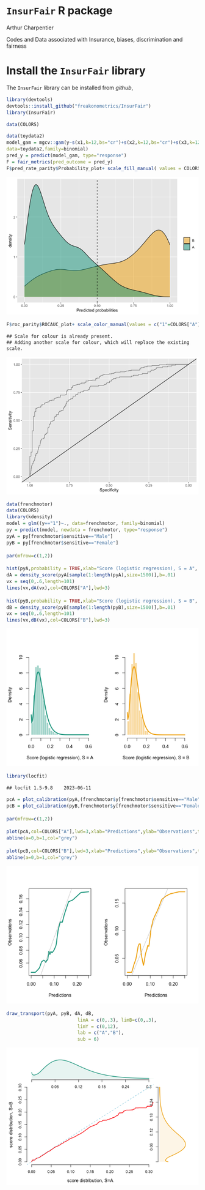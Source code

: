 `InsurFair` R package
================
Arthur Charpentier

Codes and Data associated with Insurance, biases, discrimination and fairness

# Install the `InsurFair` library

The `InsurFair` library can be installed from *github*,

``` r
library(devtools)
devtools::install_github("freakonometrics/InsurFair")
library(InsurFair)
```

``` r
data(COLORS)
```

``` r
data(toydata2)
model_gam = mgcv::gam(y~s(x1,k=12,bs="cr")+s(x2,k=12,bs="cr")+s(x3,k=12,bs="cr"),
data=toydata2,family=binomial)
pred_y = predict(model_gam, type="response")
F = fair_metrics(pred_outcome = pred_y)
F$pred_rate_parity$Probability_plot+ scale_fill_manual( values = COLORS[c("B","A")])
```

![](insur-fair_files/figure-gfm/unnamed-chunk-3-1.png)<!-- -->

``` r
F$roc_parity$ROCAUC_plot+ scale_color_manual(values = c("1"=COLORS["A"], "2"=COLORS["B"]), labels = c("1"="A","2"="B"))
```

    ## Scale for colour is already present.
    ## Adding another scale for colour, which will replace the existing scale.

![](insur-fair_files/figure-gfm/unnamed-chunk-3-2.png)<!-- -->

``` r
data(frenchmotor)
data(COLORS)
library(kdensity)
model = glm((y=="1")~., data=frenchmotor, family=binomial)
py = predict(model, newdata = frenchmotor, type="response")
pyA = py[frenchmotor$sensitive=="Male"]
pyB = py[frenchmotor$sensitive=="Female"]

par(mfrow=c(1,2))

hist(pyA,probability = TRUE,xlab="Score (logistic regression), S = A", col=scales::alpha(COLORS["A"],.4), border="white",main="",breaks=seq(0,.6,by=.02),ylim=c(0,10.4))
dA = density_score(pyA[sample(1:length(pyA),size=1500)],b=.01)
vx = seq(0,.6,length=101)
lines(vx,dA(vx),col=COLORS["A"],lwd=3)

hist(pyB,probability = TRUE,xlab="Score (logistic regression), S = B", col=scales::alpha(COLORS["B"],.4), border="white",main="",breaks=seq(0,.6,by=.02),ylim=c(0,10.4))
dB = density_score(pyB[sample(1:length(pyB),size=1500)],b=.01)
vx = seq(0,.6,length=101)
lines(vx,dB(vx),col=COLORS["B"],lwd=3)
```

![](insur-fair_files/figure-gfm/unnamed-chunk-4-1.png)<!-- -->

``` r
library(locfit)
```

    ## locfit 1.5-9.8    2023-06-11

``` r
pcA = plot_calibration(pyA,(frenchmotor$y[frenchmotor$sensitive=="Male"]=="1")*1,u = seq(0,.25,length=201),a=.2)
pcB = plot_calibration(pyB,frenchmotor$y[frenchmotor$sensitive=="Female"]=="1",u = seq(0,.25,length=201),a=.2)

par(mfrow=c(1,2))

plot(pcA,col=COLORS["A"],lwd=3,xlab="Predictions",ylab="Observations",type="l")
abline(a=0,b=1,col="grey")

plot(pcB,col=COLORS["B"],lwd=3,xlab="Predictions",ylab="Observations",type="l")
abline(a=0,b=1,col="grey")
```

![](insur-fair_files/figure-gfm/unnamed-chunk-4-2.png)<!-- -->

``` r
draw_transport(pyA, pyB, dA, dB, 
                          limA = c(0,.3), limB=c(0,.3),
                          limY = c(0,12),
                          lab = c("A","B"), 
                          sub = 6)
```

![](insur-fair_files/figure-gfm/unnamed-chunk-5-1.png)<!-- -->
